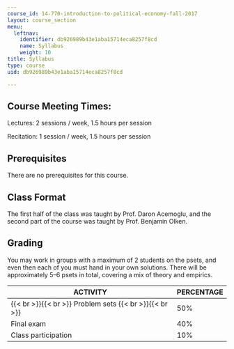 ```yaml
---
course_id: 14-770-introduction-to-political-economy-fall-2017
layout: course_section
menu:
  leftnav:
    identifier: db926989b43e1aba15714eca8257f8cd
    name: Syllabus
    weight: 10
title: Syllabus
type: course
uid: db926989b43e1aba15714eca8257f8cd

---
```


Course Meeting Times:
---------------------

Lectures: 2 sessions / week, 1.5 hours per session

Recitation: 1 session / week, 1.5 hours per session

Prerequisites
-------------

There are no prerequisites for this course.

Class Format 
-------------

The first half of the class was taught by Prof. Daron Acemoglu, and the second part of the course was taught by Prof. Benjamin Olken. 

Grading
-------

You may work in groups with a maximum of 2 students on the psets, and even then each of you must hand in your own solutions. There will be approximately 5–6 psets in total, covering a mix of theory and empirics.

| ACTIVITY | PERCENTAGE |
| --- | --- |
|  {{< br >}}{{< br >}} Problem sets {{< br >}}{{< br >}}  | 50% |
| Final exam | 40% |
| Class participation | 10%
